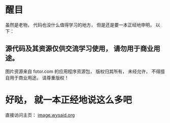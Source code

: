 # 醒目 #
虽然是老物， 代码也没什么值得学习的地方， 但是还是要一本正经地申明， 以下：

## 源代码及其资源仅供交流学习使用， 请勿用于商业用途。 ##
 
图片资源来自 fotor.com 的应用程序资源包， 版权归其所有， 未经允许， 不得擅自用于商业用途。 请尊重版权！

# 好哒， 就一本正经地说这么多吧 #

直接访问主页： <a href="http://image.wysaid.org/" target="_blank">image.wysaid.org</a>
